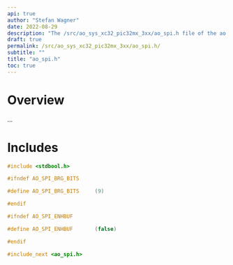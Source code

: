 ```yaml
---
api: true
author: "Stefan Wagner"
date: 2022-08-29
description: "The /src/ao_sys_xc32_pic32mx_3xx/ao_spi.h file of the ao real-time operating system."
draft: true
permalink: /src/ao_sys_xc32_pic32mx_3xx/ao_spi.h/ 
subtitle: ""
title: "ao_spi.h"
toc: true
---
```


# Overview

...

# Includes

```c
#include <stdbool.h>

#ifndef AO_SPI_BRG_BITS

#define AO_SPI_BRG_BITS     (9)

#endif

#ifndef AO_SPI_ENHBUF

#define AO_SPI_ENHBUF       (false)

#endif

#include_next <ao_spi.h>

```

